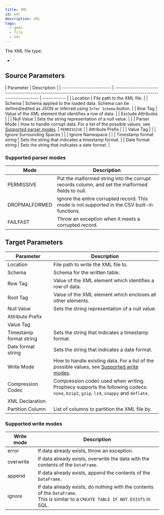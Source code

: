 ```yaml
---
title: XML
id: xml
description: XML
tags:
  - gems
  - file
  - xml
---
```


The XML file type:

-

## Source Parameters

| Parameter                 | Description                                                                                                           |
| ------------------------- | --------------------------------------------------------------------------------------------------------------------- | ------------ |
| Location                  | File path to the XML file.                                                                                            |
| Schema                    | Schema applied to the loaded data. Schema can be defined/edited as JSON or inferred using `Infer Schema` button.      |
| Row Tag                   | Value of the XML element that identifies a row of data.                                                               |
| Exclude Attributes        |                                                                                                                       |
| Null Value                | Sets the string representation of a null value.                                                                       |              |
| Parser Mode               | How to handle corrupt data. For a list of the possible values, see [Supported parser modes](#supported-parser-modes). | `PERMISSIVE` |
| Attribute Prefix          |                                                                                                                       |
| Value Tag                 |                                                                                                                       |
| Ignore Surrounding Spaces |                                                                                                                       |
| Ignore Namespace          |                                                                                                                       |
| Timestamp format string   | Sets the string that indicates a timestamp format.                                                                    |
| Date format string        | Sets the string that indicates a date format.                                                                         |

### Supported parser modes

| Mode          | Description                                                                                     |
| ------------- | ----------------------------------------------------------------------------------------------- |
| PERMISSIVE    | Put the malformed string into the corrupt records column, and set the malformed fields to null. |
| DROPMALFORMED | Ignore the entire corrupted record. This mode is not supported in the CSV built-in functions.   |
| FAILFAST      | Throw an exception when it meets a corrupted record.                                            |

## Target Parameters

| Parameter               | Description                                                                                                                               |
| ----------------------- | ----------------------------------------------------------------------------------------------------------------------------------------- |
| Location                | File path to write the XML file to.                                                                                                       |
| Schema                  | Schema for the written table.                                                                                                             |
| Row Tag                 | Value of the XML element which identifies a row of data.                                                                                  |
| Root Tag                | Value of the XML element which encloses all other elements.                                                                               |
| Null Value              | Sets the string representation of a null value.                                                                                           |
| Attribute Prefix        |                                                                                                                                           |
| Value Tag               |                                                                                                                                           |
| Timestamp format string | Sets the string that indicates a timestamp format.                                                                                        |
| Date format string      | Sets the string that indicates a date format.                                                                                             |
| Write Mode              | How to handle existing data. For a list of the possible values, see [Supported write modes](#supported-write-modes).                      |
| Compression Codec       | Compression codec used when writing. <br/>Prophecy supports the following codecs: `none`, `bzip2`, `gzip`, `lz4`, `snappy` and `deflate`. |
| XML Declaration         |                                                                                                                                           |
| Partition Column        | List of columns to partition the XML file by.                                                                                             |

### Supported write modes

| Write mode | Description                                                                                                                             |
| ---------- | --------------------------------------------------------------------------------------------------------------------------------------- |
| error      | If data already exists, throw an exception.                                                                                             |
| overwrite  | If data already exists, overwrite the data with the contents of the `DataFrame`.                                                        |
| append     | If data already exists, append the contents of the `DataFrame`.                                                                         |
| ignore     | If data already exists, do nothing with the contents of the `DataFrame`. <br/>This is similar to a `CREATE TABLE IF NOT EXISTS` in SQL. |
